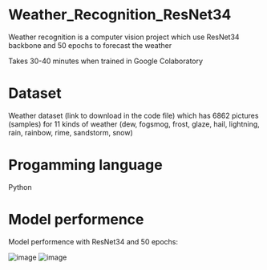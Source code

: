 # Weather_Recognition_ResNet34
Weather recognition is a computer vision project which use ResNet34 backbone and 50 epochs to forecast the weather

Takes 30-40 minutes when trained in Google Colaboratory

# Dataset 
Weather dataset (link to download in the code file) which has 6862 pictures (samples) for 11 kinds of weather (dew, fogsmog, frost, glaze, hail, lightning, rain, rainbow, rime, sandstorm, snow) 

# Progamming language
Python

# Model performence 
Model performence with ResNet34 and 50 epochs:

![image](https://user-images.githubusercontent.com/93986576/221835328-5d701e20-b624-440a-a807-4714f0affb56.png)
![image](https://user-images.githubusercontent.com/93986576/221835464-bcdb15c4-eaec-4548-8a32-e06f989168f1.png)

